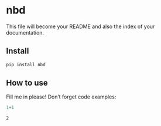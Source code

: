 # nbd

<!-- WARNING: THIS FILE WAS AUTOGENERATED! DO NOT EDIT! -->

This file will become your README and also the index of your
documentation.

## Install

``` sh
pip install nbd
```

## How to use

Fill me in please! Don’t forget code examples:

``` python
1+1
```

    2
